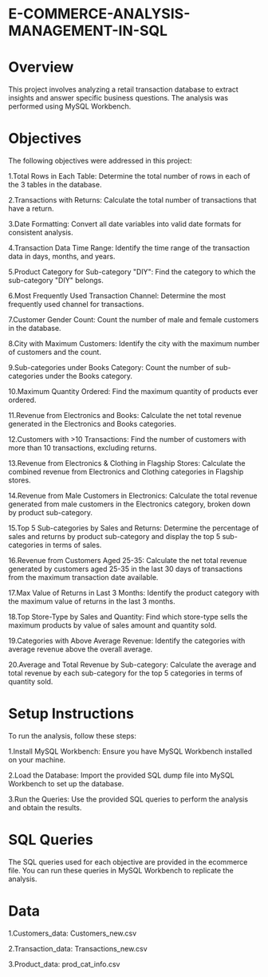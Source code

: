 # E-COMMERCE-ANALYSIS-MANAGEMENT-IN-SQL
# Overview
This project involves analyzing a retail transaction database to extract insights and answer specific business questions. The analysis was performed using MySQL Workbench.
# Objectives
The following objectives were addressed in this project:

1.Total Rows in Each Table: Determine the total number of rows in each of the 3 tables in the database.

2.Transactions with Returns: Calculate the total number of transactions that have a return.

3.Date Formatting: Convert all date variables into valid date formats for consistent analysis.

4.Transaction Data Time Range: Identify the time range of the transaction data in days, months, and years.

5.Product Category for Sub-category "DIY": Find the category to which the sub-category "DIY" belongs.

6.Most Frequently Used Transaction Channel: Determine the most frequently used channel for transactions.

7.Customer Gender Count: Count the number of male and female customers in the database.

8.City with Maximum Customers: Identify the city with the maximum number of customers and the count.

9.Sub-categories under Books Category: Count the number of sub-categories under the Books category.

10.Maximum Quantity Ordered: Find the maximum quantity of products ever ordered.

11.Revenue from Electronics and Books: Calculate the net total revenue generated in the Electronics and Books categories.

12.Customers with >10 Transactions: Find the number of customers with more than 10 transactions, excluding returns.

13.Revenue from Electronics & Clothing in Flagship Stores: Calculate the combined revenue from Electronics and Clothing categories in Flagship stores.

14.Revenue from Male Customers in Electronics: Calculate the total revenue generated from male customers in the Electronics category, broken down by product sub-category.

15.Top 5 Sub-categories by Sales and Returns: Determine the percentage of sales and returns by product sub-category and display the top 5 sub-categories in terms of sales.

16.Revenue from Customers Aged 25-35: Calculate the net total revenue generated by customers aged 25-35 in the last 30 days of transactions from the maximum transaction date available.

17.Max Value of Returns in Last 3 Months: Identify the product category with the maximum value of returns in the last 3 months.

18.Top Store-Type by Sales and Quantity: Find which store-type sells the maximum products by value of sales amount and quantity sold.

19.Categories with Above Average Revenue: Identify the categories with average revenue above the overall average.

20.Average and Total Revenue by Sub-category: Calculate the average and total revenue by each sub-category for the top 5 categories in terms of quantity sold.

# Setup Instructions
To run the analysis, follow these steps:

1.Install MySQL Workbench: Ensure you have MySQL Workbench installed on your machine.

2.Load the Database: Import the provided SQL dump file into MySQL Workbench to set up the database.

3.Run the Queries: Use the provided SQL queries to perform the analysis and obtain the results.

# SQL Queries
The SQL queries used for each objective are provided in the ecommerce file. You can run these queries in MySQL Workbench to replicate the analysis.

# Data
1.Customers_data: Customers_new.csv

2.Transaction_data: Transactions_new.csv

3.Product_data: prod_cat_info.csv
